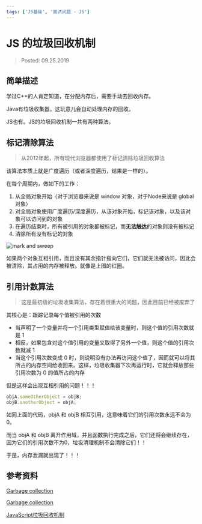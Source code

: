 ```yaml
---
tags: ['JS基础', '面试问题 - JS']
---
```


# JS 的垃圾回收机制

> Posted: 09.25.2019

<Tag />

## 简单描述

学过C++的人肯定知道，在分配内存后，需要手动去回收内存。

Java有垃圾收集器，这玩意儿会自动处理内存的回收。

JS也有。JS的垃圾回收机制一共有两种算法。

## 标记清除算法

> 从2012年起，所有现代浏览器都使用了标记清除垃圾回收算法

该算法本质上就是广度遍历（或者深度遍历，结果是一样的）。

在每个周期内，做如下的工作：

1. 从全局对象开始（对于浏览器来说是 window 对象，对于Node来说是 global 对象）
2. 对全局对象使用广度遍历/深度遍历，从该对象开始，标记该对象，以及该对象可以访问到的对象
3. 在遍历结束时，所有被引用的对象都被标记，而<span v-red>**无法触达**</span>的对象则没有被标记
4. 清除所有没有标记的对象

![mark and sweep](/mark-sweep.png)

如果两个对象互相引用，而且没有其余指针指向它们，它们就无法被访问，因此会被清除，其占用的内存被释放。就像是上图的红圈。

## 引用计数算法

> 这是最初级的垃圾收集算法，存在着很重大的问题，因此目前已经被废弃了

其核心是：跟踪记录每个值被引用的次数

- 当声明了一个变量并将一个引用类型赋值给该变量时，则这个值的引用次数就是 1
- 相反，如果包含对这个值引用的变量又取得了另外一个值，则这个值的引用次数就减 1
- 当这个引用次数变成 0 时，则说明没有办法再访问这个值了，因而就可以将其所占的内存空间给收回来。这样，垃圾收集器下次再运行时，它就会释放那些引用次数为 0 的值所占的内存

<span v-red>但是这样会出现互相引用的问题！！！</span>

```javascript
objA.someOtherObject = objB;
objB.anotherObject = objA;
```

如同上面的代码，objA 和 objB 相互引用，这意味着它们的引用次数永远不会为0。

而当 objA 和 objB 离开作用域，并且函数执行完成之后，它们还将会继续存在，因为它们的引用次数不为0，垃圾清理机制不会清除它们！！

于是，内存泄漏就出现了！！！

## 参考资料

[Garbage collection](https://developer.mozilla.org/en-US/docs/Web/JavaScript/Memory_Management)

[Garbage collection](https://javascript.info/garbage-collection)

[JavaScript垃圾回收机制](https://www.cnblogs.com/zhwl/p/4664604.html)